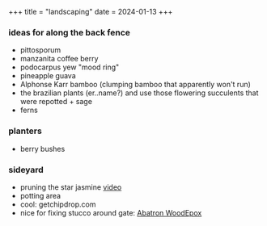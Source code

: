 +++
title = "landscaping"
date = 2024-01-13
+++

### ideas for along the back fence
- pittosporum
- manzanita coffee berry
- podocarpus yew "mood ring"
- pineapple guava
- Alphonse Karr bamboo (clumping bamboo that apparently won't run)
- the brazilian plants (er..name?) and use those flowering succulents that were repotted + sage
- ferns


### planters
- berry bushes


### sideyard
- pruning the star jasmine [video](https://www.youtube.com/watch?v=l41uUVc-S0I)
- potting area
- cool: getchipdrop.com
- nice for fixing stucco around gate: [Abatron WoodEpox](https://www.finehomebuilding.com/2012/05/17/easy-small-scale-stucco-patch)
